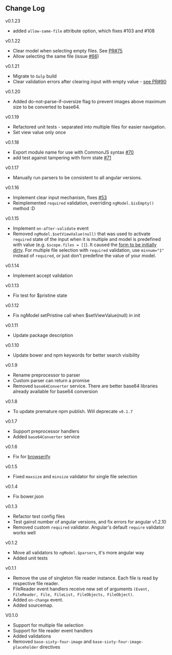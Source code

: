 Change Log
--------

v0.1.23
 - added `allow-same-file` attribute option, which fixes #103 and #108

v0.1.22
 - Clear model when selecting empty files. See [PR#75](https://github.com/adonespitogo/angular-base64-upload/pull/75)
 - Allow selecting the same file (issue [#66](https://github.com/adonespitogo/angular-base64-upload/issues/66))

v0.1.21
 - Migrate to `Gulp` build
 - Clear validation errors after clearing input with empty value - [see PR#90](https://github.com/adonespitogo/angular-base64-upload/pull/90)

v0.1.20
 - Added do-not-parse-if-oversize flag to prevent images above maximum size to be converted to base64.

v0.1.19
 - Refactored unit tests - separated into multiple files for easier navigation.
 - Set view value only once

v0.1.18
 - Export module name for use with CommonJS syntax [#70](https://github.com/adonespitogo/angular-base64-upload/pull/70)
 - add test against tampering with form state [#71](https://github.com/adonespitogo/angular-base64-upload/pull/71)

v0.1.17
 - Manually run parsers to be consistent to all angular versions.

v0.1.16
 - Implement clear input mechanism, fixes [#53](https://github.com/adonespitogo/angular-base64-upload/issues/53)
 - Reimplemented `required` validation, overriding `ngModel.$isEmpty()` method :D

v0.1.15
 - Implement `on-after-validate` event
 - Removed `ngModel.$setViewValue(null)` that was used to activate `required` state of the input when it is multiple and model is predefined with value (e.g. `$scope.files = []`). It caused the [form to be initially dirty](https://github.com/adonespitogo/angular-base64-upload/issues/62). For multiple file selection with `required` validation, use `minnum="1"` instead of `required`, or just don't predefine the value of your model.

v0.1.14
 - Implement accept validation

v0.1.13
 - Fix test for $pristine state

v0.1.12
 - Fix ngModel setPristine call when $setViewValue(null) in init

v0.1.11
 - Update package description

v0.1.10
 - Update bower and npm keywords for better search visibility

v0.1.9
 - Rename preprocessor to parser
 - Custom parser can return a promise
 - Removed `base64Converter` service. There are better base64 libraries already available for base64 conversion

v0.1.8
 - To update premature npm publish. Will deprecate `v0.1.7`

v0.1.7
 - Support preprocessor handlers
 - Added `base64Converter` service

v0.1.6
 - Fix for [browserify](http://browserify.org)

v0.1.5
 - Fixed `maxsize` and `minsize` validator for single file selection

v0.1.4
 - Fix bower.json

v0.1.3
 - Refactor test config files
 - Test gainst number of angular versions, and fix errors for angular v1.2.10
 - Removed custom `required` validator. Angular's default `require` validator works well

v0.1.2
 - Move all validators to `ngModel.$parsers`, it's more angular way
 - Added unit tests

v0.1.1
 - Remove the use of singleton file reader instance. Each file is read by respective file reader.
 - FileReader event handlers receive new set of arguments `(Event, FileReader, File, FileList, FileObjects, FileObject)`.
 - Added `on-change` event.
 - Added sourcemap.


V0.1.0
 - Support for multiple file selection
 - Support for file reader event handlers
 - Added validations
 - Removed `base-sixty-four-image` and `base-sixty-four-image-placeholder` directives
